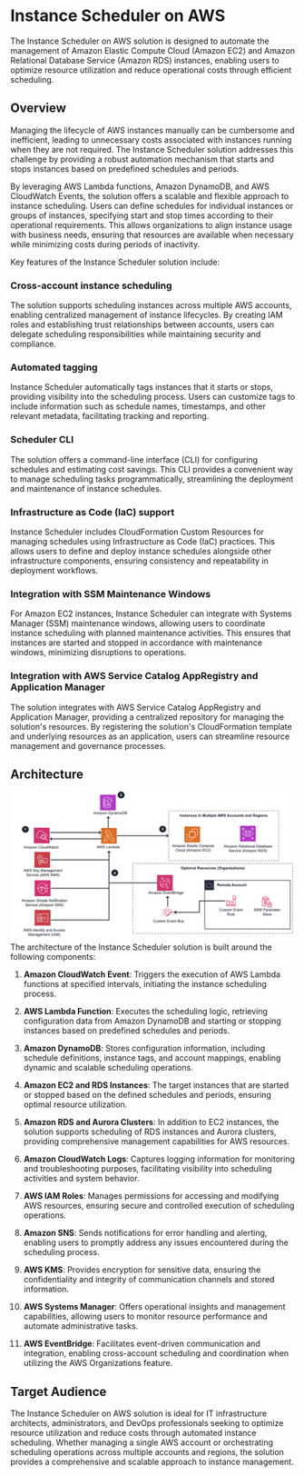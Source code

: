 # Instance Scheduler on AWS

The Instance Scheduler on AWS solution is designed to automate the management of Amazon Elastic Compute Cloud (Amazon EC2) and Amazon Relational Database Service (Amazon RDS) instances, enabling users to optimize resource utilization and reduce operational costs through efficient scheduling.

## Overview

Managing the lifecycle of AWS instances manually can be cumbersome and inefficient, leading to unnecessary costs associated with instances running when they are not required. The Instance Scheduler solution addresses this challenge by providing a robust automation mechanism that starts and stops instances based on predefined schedules and periods.

By leveraging AWS Lambda functions, Amazon DynamoDB, and AWS CloudWatch Events, the solution offers a scalable and flexible approach to instance scheduling. Users can define schedules for individual instances or groups of instances, specifying start and stop times according to their operational requirements. This allows organizations to align instance usage with business needs, ensuring that resources are available when necessary while minimizing costs during periods of inactivity.

Key features of the Instance Scheduler solution include:

### Cross-account instance scheduling

The solution supports scheduling instances across multiple AWS accounts, enabling centralized management of instance lifecycles. By creating IAM roles and establishing trust relationships between accounts, users can delegate scheduling responsibilities while maintaining security and compliance.

### Automated tagging

Instance Scheduler automatically tags instances that it starts or stops, providing visibility into the scheduling process. Users can customize tags to include information such as schedule names, timestamps, and other relevant metadata, facilitating tracking and reporting.

### Scheduler CLI

The solution offers a command-line interface (CLI) for configuring schedules and estimating cost savings. This CLI provides a convenient way to manage scheduling tasks programmatically, streamlining the deployment and maintenance of instance schedules.

### Infrastructure as Code (IaC) support

Instance Scheduler includes CloudFormation Custom Resources for managing schedules using Infrastructure as Code (IaC) practices. This allows users to define and deploy instance schedules alongside other infrastructure components, ensuring consistency and repeatability in deployment workflows.

### Integration with SSM Maintenance Windows

For Amazon EC2 instances, Instance Scheduler can integrate with Systems Manager (SSM) maintenance windows, allowing users to coordinate instance scheduling with planned maintenance activities. This ensures that instances are started and stopped in accordance with maintenance windows, minimizing disruptions to operations.

### Integration with AWS Service Catalog AppRegistry and Application Manager

The solution integrates with AWS Service Catalog AppRegistry and Application Manager, providing a centralized repository for managing the solution's resources. By registering the solution's CloudFormation template and underlying resources as an application, users can streamline resource management and governance processes.

## Architecture
![alt text](images/day19.png)
The architecture of the Instance Scheduler solution is built around the following components:

1. **Amazon CloudWatch Event**: Triggers the execution of AWS Lambda functions at specified intervals, initiating the instance scheduling process.

2. **AWS Lambda Function**: Executes the scheduling logic, retrieving configuration data from Amazon DynamoDB and starting or stopping instances based on predefined schedules and periods.

3. **Amazon DynamoDB**: Stores configuration information, including schedule definitions, instance tags, and account mappings, enabling dynamic and scalable scheduling operations.

4. **Amazon EC2 and RDS Instances**: The target instances that are started or stopped based on the defined schedules and periods, ensuring optimal resource utilization.

5. **Amazon RDS and Aurora Clusters**: In addition to EC2 instances, the solution supports scheduling of RDS instances and Aurora clusters, providing comprehensive management capabilities for AWS resources.

6. **Amazon CloudWatch Logs**: Captures logging information for monitoring and troubleshooting purposes, facilitating visibility into scheduling activities and system behavior.

7. **AWS IAM Roles**: Manages permissions for accessing and modifying AWS resources, ensuring secure and controlled execution of scheduling operations.

8. **Amazon SNS**: Sends notifications for error handling and alerting, enabling users to promptly address any issues encountered during the scheduling process.

9. **AWS KMS**: Provides encryption for sensitive data, ensuring the confidentiality and integrity of communication channels and stored information.

10. **AWS Systems Manager**: Offers operational insights and management capabilities, allowing users to monitor resource performance and automate administrative tasks.

11. **AWS EventBridge**: Facilitates event-driven communication and integration, enabling cross-account scheduling and coordination when utilizing the AWS Organizations feature.

## Target Audience

The Instance Scheduler on AWS solution is ideal for IT infrastructure architects, administrators, and DevOps professionals seeking to optimize resource utilization and reduce costs through automated instance scheduling. Whether managing a single AWS account or orchestrating scheduling operations across multiple accounts and regions, the solution provides a comprehensive and scalable approach to instance management.
